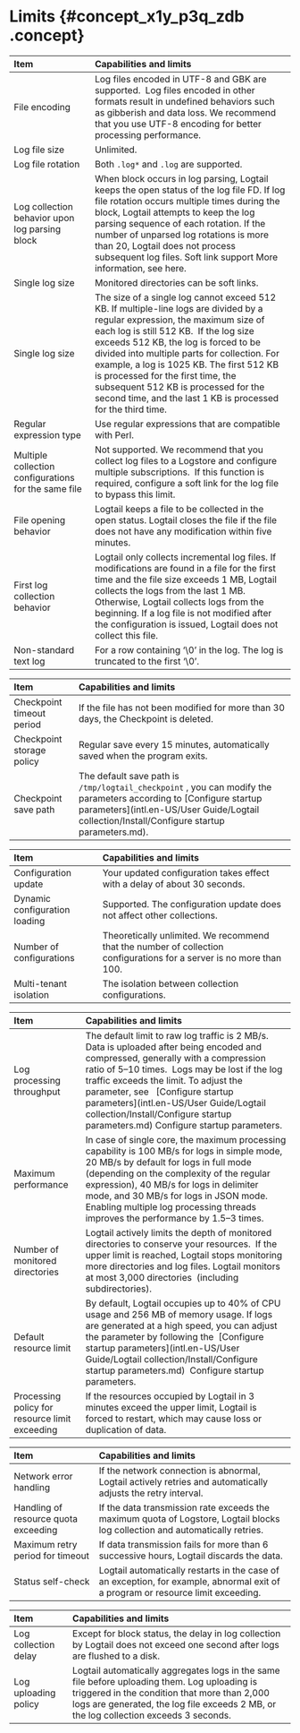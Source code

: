 # Limits {#concept_x1y_p3q_zdb .concept}

|Item|Capabilities and limits|
|:---|:----------------------|
|File encoding|Log files encoded in UTF-8 and GBK are supported.  Log files encoded in other formats result in undefined behaviors such as gibberish and data loss. We recommend that you use UTF-8 encoding for better processing performance.|
|Log file size|Unlimited.|
|Log file rotation|Both `.log*` and `.log` are supported.|
|Log collection behavior upon log parsing block|When block occurs in log parsing, Logtail keeps the open status of the log file FD. If log file rotation occurs multiple times during the block, Logtail attempts to keep the log parsing sequence of each rotation. If the number of unparsed log rotations is more than 20, Logtail does not process subsequent log files. Soft link support More information, see here.|
|Single log size|Monitored directories can be soft links.|
|Single log size|The size of a single log cannot exceed 512 KB. If multiple-line logs are divided by a regular expression, the maximum size of each log is still 512 KB.  If the log size exceeds 512 KB, the log is forced to be divided into multiple parts for collection. For example, a log is 1025 KB. The first 512 KB is processed for the first time, the subsequent 512 KB is processed for the second time, and the last 1 KB is processed for the third time.|
|Regular expression type|Use regular expressions that are compatible with Perl. |
|Multiple collection configurations for the same file|Not supported. We recommend that you collect log files to a Logstore and configure multiple subscriptions.  If this function is required, configure a soft link for the log file to bypass this limit.|
|File opening behavior|Logtail keeps a file to be collected in the open status. Logtail closes the file if the file does not have any modification within five minutes.|
|First log collection behavior|Logtail only collects incremental log files. If modifications are found in a file for the first time and the file size exceeds 1 MB, Logtail collects the logs from the last 1 MB. Otherwise, Logtail collects logs from the beginning. If a log file is not modified after the configuration is issued, Logtail does not collect this file.|
|Non-standard text log|For a row containing ‘\\0’ in the log. The log is truncated to the first ‘\\0’.|

|Item|Capabilities and limits|
|:---|:----------------------|
|Checkpoint timeout period|If the file has not been modified for more than 30 days, the Checkpoint is deleted.|
|Checkpoint storage policy|Regular save every 15 minutes, automatically saved when the program exits.|
|Checkpoint save path|The default save path is `/tmp/logtail_checkpoint` , you can modify the parameters according to [Configure startup parameters](intl.en-US/User Guide/Logtail collection/Install/Configure startup parameters.md).|

|Item|Capabilities and limits|
|:---|:----------------------|
|Configuration update|Your updated configuration takes effect with a delay of about 30 seconds.|
|Dynamic configuration loading|Supported. The configuration update does not affect other collections.|
|Number of configurations|Theoretically unlimited. We recommend that the number of collection configurations for a server is no more than 100.|
|Multi-tenant isolation|The isolation between collection configurations.|

|Item|Capabilities and limits|
|:---|:----------------------|
|Log processing throughput|The default limit to raw log traffic is 2 MB/s. Data is uploaded after being encoded and compressed, generally with a compression ratio of 5–10 times.  Logs may be lost if the log traffic exceeds the limit. To adjust the parameter, see   [Configure startup parameters](intl.en-US/User Guide/Logtail collection/Install/Configure startup parameters.md) Configure startup parameters.|
|Maximum performance|In case of single core, the maximum processing capability is 100 MB/s for logs in simple mode, 20 MB/s by default for logs in full mode \(depending on the complexity of the regular expression\), 40 MB/s for logs in delimiter mode, and 30 MB/s for logs in JSON mode. Enabling multiple log processing threads improves the performance by 1.5–3 times.|
|Number of monitored directories|Logtail actively limits the depth of monitored directories to conserve your resources.  If the upper limit is reached, Logtail stops monitoring more directories and log files. Logtail monitors at most 3,000 directories  \(including subdirectories\).|
|Default resource limit|By default, Logtail occupies up to 40% of CPU usage and 256 MB of memory usage. If logs are generated at a high speed, you can adjust the parameter by following the  [Configure startup parameters](intl.en-US/User Guide/Logtail collection/Install/Configure startup parameters.md)  Configure startup parameters.|
|Processing policy for resource limit exceeding|If the resources occupied by Logtail in 3 minutes exceed the upper limit, Logtail is forced to restart, which may cause loss or duplication of data.|

|Item|Capabilities and limits|
|:---|:----------------------|
|Network error handling|If the network connection is abnormal, Logtail actively retries and automatically adjusts the retry interval.|
|Handling of resource quota exceeding|If the data transmission rate exceeds the maximum quota of Logstore, Logtail blocks log collection and automatically retries.|
|Maximum retry period for timeout|If data transmission fails for more than 6 successive hours, Logtail discards the data.|
|Status self-check|Logtail automatically restarts in the case of an exception, for example, abnormal exit of a program or resource limit exceeding.|

|Item|Capabilities and limits|
|:---|:----------------------|
|Log collection delay|Except for block status, the delay in log collection by Logtail does not exceed one second after logs are flushed to a disk.|
|Log uploading policy|Logtail automatically aggregates logs in the same file before uploading them. Log uploading is triggered in the condition that more than 2,000 logs are generated, the log file exceeds 2 MB, or the log collection exceeds 3 seconds.|


